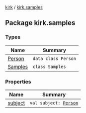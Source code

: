 [kirk](../index.md) / [kirk.samples](./index.md)

## Package kirk.samples

### Types

| Name | Summary |
|---|---|
| [Person](-person/index.md) | `data class Person` |
| [Samples](-samples/index.md) | `class Samples` |

### Properties

| Name | Summary |
|---|---|
| [subject](subject.md) | `val subject: `[`Person`](-person/index.md) |
